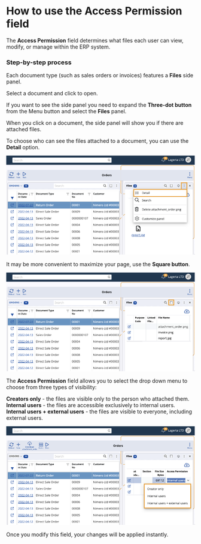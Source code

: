 # How to use the Access Permission field

The **Access Permission** field determines what files each user can view, modify, or manage within the ERP system.

### Step-by-step process

Each document type (such as sales orders or invoices) features a **Files** side panel.

Select a document and click to open.

If you want to see the side panel you need to expand the **Three-dot button** from the Menu button and select the **Files** panel.

When you click on a document, the side panel will show you if there are attached files.
 
To choose who can see the files attached to a document, you can use the **Detail** option.

![picture](pictures/detail_button.png)

It may be more convenient to maximize your page, use the **Square button**.

![picture](pictures/full_Screen.png)

The **Access Permission** field allows you to select the drop down menu to choose from three types of visibility: 

**Creators only** - the files are visible only to the person who attached them.
**Internal users** - the files are accessible exclusively to internal users. 
**Internal users + external users** - the files are visible to everyone, including external users.

![picture](pictures/acc_per_options.png)
 
Once you modify this field, your changes will be applied instantly.

